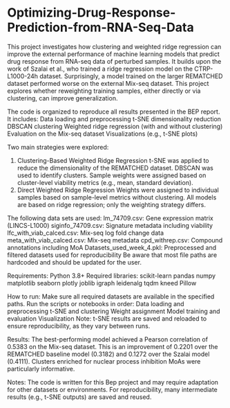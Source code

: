 # Optimizing-Drug-Response-Prediction-from-RNA-Seq-Data
This project investigates how clustering and weighted ridge regression can improve the external performance of machine learning models that predict drug response from RNA-seq data of perturbed samples. It builds upon the work of Szalai et al., who trained a ridge regression model on the CTRP-L1000-24h dataset. Surprisingly, a model trained on the larger REMATCHED dataset performed worse on the external Mix-seq dataset. This project explores whether reweighting training samples, either directly or via clustering, can improve generalization.

The code is organized to reproduce all results presented in the BEP report. It includes:
Data loading and preprocessing
t-SNE dimensionality reduction
DBSCAN clustering
Weighted ridge regression (with and without clustering)
Evaluation on the Mix-seq dataset
Visualizations (e.g., t-SNE plots)

Two main strategies were explored:
1) Clustering-Based Weighted Ridge Regression
    t-SNE was applied to reduce the dimensionality of the REMATCHED dataset.
    DBSCAN was used to identify clusters.
    Sample weights were assigned based on cluster-level viability metrics (e.g., mean, standard deviation).
2) Direct Weighted Ridge Regression
    Weights were assigned to individual samples based on sample-level metrics without clustering.
All models are based on ridge regression; only the weighting strategy differs.

The following data sets are used:
lm_74709.csv: Gene expression matrix (LINCS-L1000)
siginfo_74709.csv: Signature metadata including viability
lfc_with_viab_calced.csv: Mix-seq log fold change data
meta_with_viab_calced.csv: Mix-seq metadata
cpd_withrep.csv: Compound annotations including MoA
Datasets_used_week_4.pkl: Preprocessed and filtered datasets used for reproducibility
Be aware that most file paths are hardcoded and should be updated for the user.

Requirements: Python 3.8+
Required libraries:
scikit-learn
pandas
numpy
matplotlib
seaborn
plotly
joblib
igraph
leidenalg
tqdm
kneed
Pillow

How to run:
Make sure all required datasets are available in the specified paths.
Run the scripts or notebooks in order:
Data loading and preprocessing
t-SNE and clustering
Weight assignment
Model training and evaluation
Visualization
Note: t-SNE results are saved and reloaded to ensure reproducibility, as they vary between runs.

Results:
The best-performing model achieved a Pearson correlation of 0.5383 on the Mix-seq dataset.
This is an improvement of 0.2201 over the REMATCHED baseline model (0.3182) and 0.1272 over the Szalai model (0.4111).
Clusters enriched for nuclear process inhibition MoAs were particularly informative.

Notes:
The code is written for this Bep project and may require adaptation for other datasets or environments.
For reproducibility, many intermediate results (e.g., t-SNE outputs) are saved and reused.
